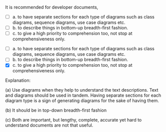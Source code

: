 <panel header=":lock::key: Choose the correct statement.">
<question>

It is recommended for developer documents,

- [ ] a. to have separate sections for each type of diagrams such as class diagrams, sequence diagrams, use case diagrams etc.
- [ ] b. to describe things in bottom-up breadth-first fashion.
- [ ] c. to give a high priority to comprehension too, not stop at comprehensiveness only.

<div slot="answer">

- [ ] a. to have separate sections for each type of diagrams such as class diagrams, sequence diagrams, use case diagrams etc.
- [ ] b. to describe things in bottom-up breadth-first fashion.
- [x] c. to give a high priority to comprehension too, not stop at comprehensiveness only.

Explanation:

(a) Use diagrams when they help to understand the text descriptions. Text and diagrams should be used in tandem. Having separate sections for each diagram type is a sign of generating diagrams for the sake of having them.

(b) It should be in top-down breadth-first fashion

(c) Both are important, but lengthy, complete, accurate yet hard to understand documents are not that useful.

</div>
</question>
</panel>
